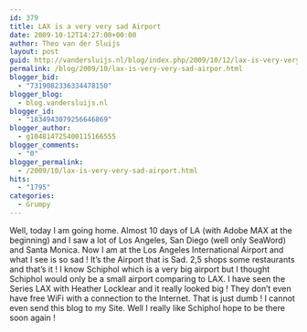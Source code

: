```yaml
---
id: 379
title: LAX is a very very sad Airport
date: 2009-10-12T14:27:00+00:00
author: Theo van der Sluijs
layout: post
guid: http://vandersluijs.nl/blog/index.php/2009/10/12/lax-is-very-very-sad-airpor/
permalink: /blog/2009/10/lax-is-very-very-sad-airpor.html
blogger_bid:
  - "7319082336334478150"
blogger_blog:
  - blog.vandersluijs.nl
blogger_id:
  - "1834943079256646869"
blogger_author:
  - g104814725400115166555
blogger_comments:
  - "0"
blogger_permalink:
  - /2009/10/lax-is-very-very-sad-airport.html
hits:
  - "1795"
categories:
  - Grumpy
---
```

Well, today I am going home. Almost 10 days of LA (with Adobe MAX at the beginning) and I saw a lot of Los Angeles, San Diego (well only SeaWord) and Santa Monica. Now I am at the Los Angeles International Airport and what I see is so sad ! <a name="more"></a> It’s the Airport that is Sad. 2,5 shops some restaurants and that’s it ! I know Schiphol which is a very big airport but I thought Schiphol would only be a small airport comparing to LAX. I have seen the Series LAX with Heather Locklear and it really looked big ! They don’t even have free WiFi with a connection to the Internet. That is just dumb ! I cannot even send this blog to my Site. Well I really like Schiphol hope to be there soon again !